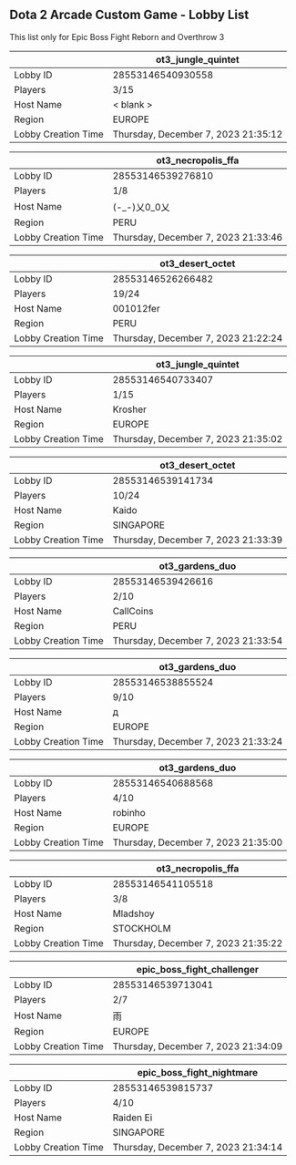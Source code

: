 ## Dota 2 Arcade Custom Game - Lobby List

This list only for Epic Boss Fight Reborn and Overthrow 3

|  | ot3_jungle_quintet |
| ------ | ------ |
| Lobby ID | 28553146540930558 |
| Players | 3/15 |
| Host Name | < blank > |
| Region | EUROPE |
| Lobby Creation Time | Thursday, December 7, 2023 21:35:12 |


|  | ot3_necropolis_ffa |
| ------ | ------ |
| Lobby ID | 28553146539276810 |
| Players | 1/8 |
| Host Name | (-_-)乂0_0乂 |
| Region | PERU |
| Lobby Creation Time | Thursday, December 7, 2023 21:33:46 |


|  | ot3_desert_octet |
| ------ | ------ |
| Lobby ID | 28553146526266482 |
| Players | 19/24 |
| Host Name | 001012fer |
| Region | PERU |
| Lobby Creation Time | Thursday, December 7, 2023 21:22:24 |


|  | ot3_jungle_quintet |
| ------ | ------ |
| Lobby ID | 28553146540733407 |
| Players | 1/15 |
| Host Name | Krosher |
| Region | EUROPE |
| Lobby Creation Time | Thursday, December 7, 2023 21:35:02 |


|  | ot3_desert_octet |
| ------ | ------ |
| Lobby ID | 28553146539141734 |
| Players | 10/24 |
| Host Name | Kaido |
| Region | SINGAPORE |
| Lobby Creation Time | Thursday, December 7, 2023 21:33:39 |


|  | ot3_gardens_duo |
| ------ | ------ |
| Lobby ID | 28553146539426616 |
| Players | 2/10 |
| Host Name | CallCoins |
| Region | PERU |
| Lobby Creation Time | Thursday, December 7, 2023 21:33:54 |


|  | ot3_gardens_duo |
| ------ | ------ |
| Lobby ID | 28553146538855524 |
| Players | 9/10 |
| Host Name | д |
| Region | EUROPE |
| Lobby Creation Time | Thursday, December 7, 2023 21:33:24 |


|  | ot3_gardens_duo |
| ------ | ------ |
| Lobby ID | 28553146540688568 |
| Players | 4/10 |
| Host Name | robinho |
| Region | EUROPE |
| Lobby Creation Time | Thursday, December 7, 2023 21:35:00 |


|  | ot3_necropolis_ffa |
| ------ | ------ |
| Lobby ID | 28553146541105518 |
| Players | 3/8 |
| Host Name | Mladshoy |
| Region | STOCKHOLM |
| Lobby Creation Time | Thursday, December 7, 2023 21:35:22 |


|  | epic_boss_fight_challenger |
| ------ | ------ |
| Lobby ID | 28553146539713041 |
| Players | 2/7 |
| Host Name | 雨 |
| Region | EUROPE |
| Lobby Creation Time | Thursday, December 7, 2023 21:34:09 |


|  | epic_boss_fight_nightmare |
| ------ | ------ |
| Lobby ID | 28553146539815737 |
| Players | 4/10 |
| Host Name | Raiden Ei |
| Region | SINGAPORE |
| Lobby Creation Time | Thursday, December 7, 2023 21:34:14 |


